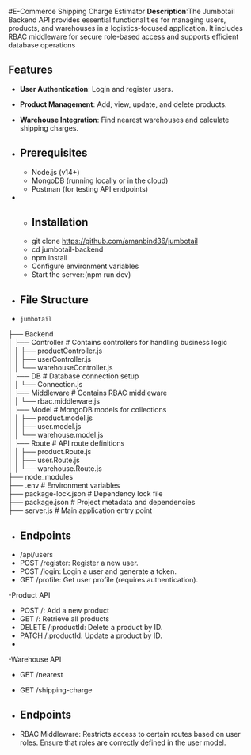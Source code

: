 #E-Commerce Shipping Charge Estimator
**Description**:The Jumbotail Backend API provides essential functionalities for managing users, products, and warehouses in a logistics-focused application. It includes RBAC middleware for secure role-based access and supports efficient database operations

## Features
- **User Authentication**: Login and register users.
- **Product Management**: Add, view, update, and delete products.
- **Warehouse Integration**: Find nearest warehouses and calculate shipping charges.

- ## Prerequisites
  - Node.js (v14+)
  - MongoDB (running locally or in the cloud)
  - Postman (for testing API endpoints)

- - ## Installation
  - git clone https://github.com/amanbind36/jumbotail
  - cd jumbotail-backend
  - npm install
  - Configure environment variables
  - Start the server:(npm run dev)

- ## File Structure
- ```plaintext
  jumbotail
 ├── Backend  
 │   ├── Controller            # Contains controllers for handling business logic  
 │   │   ├── productController.js  
 │   │   ├── userController.js  
 │   │   └── warehouseController.js   
 │   ├── DB                    # Database connection setup  
 │   │   └── Connection.js  
 │   ├── Middleware            # Contains RBAC middleware  
 │   │   └── rbac.middleware.js  
 │   ├── Model                 # MongoDB models for collections  
 │   │   ├── product.model.js  
 │   │   ├── user.model.js  
 │   │   └── warehouse.model.js  
 │   ├── Route                 # API route definitions  
 │   │   ├── product.Route.js  
 │   │   ├── user.Route.js  
 │   │   └── warehouse.Route.js  
 ├── node_modules  
 ├── .env                    # Environment variables  
 ├── package-lock.json       # Dependency lock file  
 ├── package.json            # Project metadata and dependencies  
 ├── server.js               # Main application entry point  



 

- ## Endpoints
 - /api/users
 - POST /register: Register a new user.
 - POST /login: Login a user and generate a token.
 - GET /profile: Get user profile (requires authentication).
   
-Product API
 - POST /: Add a new product
 - GET /: Retrieve all products
 - DELETE /:productId: Delete a product by ID.
 - PATCH /:productId: Update a product by ID.
 - 
-Warehouse API
 - GET /nearest
 - GET /shipping-charge

- ## Endpoints
 - RBAC Middleware: Restricts access to certain routes based on user roles. Ensure that roles are correctly defined in the user model.
